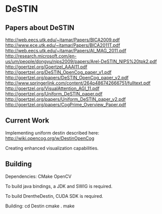 DeSTIN
=============

Papers about DeSTIN
-------------------
http://web.eecs.utk.edu/~itamar/Papers/BICA2009.pdf
http://www.ece.utk.edu/~itamar/Papers/BICA2011T.pdf
http://web.eecs.utk.edu/~itamar/Papers/AI_MAG_2011.pdf
http://research.microsoft.com/en-us/um/people/dongyu/nips2009/papers/Arel-DeSTIN_NIPS%20tpk2.pdf
http://goertzel.org/Goertzel_AAAI11.pdf
http://goertzel.org/DeSTIN_OpenCog_paper_v1.pdf
http://goertzel.org/papers/DeSTIN_OpenCog_paper_v2.pdf
http://www.springerlink.com/content/264p486742666751/fulltext.pdf
http://goertzel.org/VisualAttention_AGI_11.pdf
http://goertzel.org/Uniform_DeSTIN_paper.pdf
http://goertzel.org/papers/Uniform_DeSTIN_paper_v2.pdf
http://goertzel.org/papers/CogPrime_Overview_Paper.pdf

Current Work
------------
Implementing uniform destin described here:
http://wiki.opencog.org/w/DestinOpenCog

Creating enhanced visualization capabilities.

Building
--------
Dependencies:
CMake
OpenCV

To build java bindings, a JDK and SWIG is required. 

To build DrentheDestin, CUDA SDK is required. 

Building:
cd Destin
cmake . 
make
